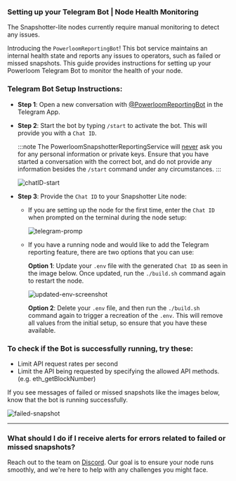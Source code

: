 ### Setting up your Telegram Bot | Node Health Monitoring 


The Snapshotter-lite nodes currently require manual monitoring to detect any issues.

Introducing the `PowerloomReportingBot`! This bot service maintains an internal health state and reports any issues to operators, such as failed or missed snapshots. This guide provides instructions for setting up your Powerloom Telegram Bot to monitor the health of your node. 

### Telegram Bot Setup Instructions:

- **Step 1**: Open a new conversation with [@PowerloomReportingBot](https://t.me/PowerloomReportingBot) in the Telegram App.
- **Step 2**: Start the bot by typing `/start` to activate the bot. This will provide you with a `Chat ID`.

  :::note
  The PowerloomSnapshotterReportingService will <ins>never</ins> ask you for any personal information or private keys. Ensure that you have started a conversation with the correct bot, and do not provide any information besides the `/start` command under any circumstances.
  :::

  ![chatID-start](/images/chatID-start.png)

- **Step 3**: Provide the `Chat ID` to your Snapshotter Lite node:

  - If you are setting up the node for the first time, enter the `Chat ID` when prompted on the terminal during the node setup:

    ![telegram-promp](/images/telegram-prompt.png)

  - If you have a running node and would like to add the Telegram reporting feature, there are two options that you can use:

    **Option 1**: Update your `.env` file with the generated `Chat ID` as seen in the image below. Once updated, run the `./build.sh` command again to restart the node.

      ![updated-env-screenshot](/images/updated-env-screenshot.png)

    **Option 2**: Delete your `.env` file, and then run the `./build.sh` command again to trigger a recreation of the `.env`. This will remove all values from the initial setup, so ensure that you have these available.

### To check if the Bot is successfully running, try these:

- Limit API request rates per second
- Limit the API being requested by specifying the allowed API methods. (e.g. eth_getBlockNumber)

If you see messages of failed or missed snapshots like the images below, know that the bot is running successfully. 

![failed-snapshot](/images/failed-snapshot.png)

---

### What should I do if I receive alerts for errors related to failed or missed snapshots?
Reach out to the team on [Discord](https://discord.com/invite/powerloom). Our goal is to ensure your node runs smoothly, and we're here to help with any challenges you might face.
